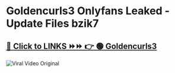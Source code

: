 
 # Goldencurls3 Onlyfans Leaked - Update Files bzik7

## <h2><a href="https://clipsfans.com/Goldencurls3&ref=git">🔗 Click to LINKS ⏩⏩ 👉 🟢 Goldencurls3 </a></h2>

<a href="https://clipsfans.com/Goldencurls3&ref=git" rel="nofollow" data-target="animated-image.originalLink"><img src="https://i.ibb.co.com/xMMVF88/686577567.gif" alt="Viral Video Original" style="max-width: 100%; display: inline-block;" data-target="animated-image.originalImage"></a>


